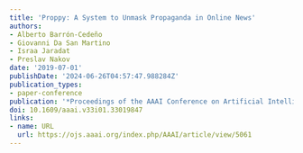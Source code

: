 ```yaml
---
title: 'Proppy: A System to Unmask Propaganda in Online News'
authors:
- Alberto Barrón-Cedeño
- Giovanni Da San Martino
- Israa Jaradat
- Preslav Nakov
date: '2019-07-01'
publishDate: '2024-06-26T04:57:47.988284Z'
publication_types:
- paper-conference
publication: '*Proceedings of the AAAI Conference on Artificial Intelligence*'
doi: 10.1609/aaai.v33i01.33019847
links:
- name: URL
  url: https://ojs.aaai.org/index.php/AAAI/article/view/5061
---
```

